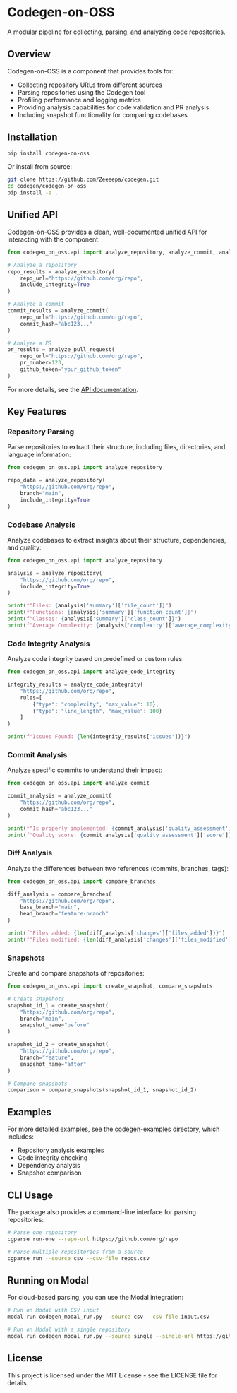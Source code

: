 # Codegen-on-OSS

A modular pipeline for collecting, parsing, and analyzing code repositories.

## Overview

Codegen-on-OSS is a component that provides tools for:

- Collecting repository URLs from different sources
- Parsing repositories using the Codegen tool
- Profiling performance and logging metrics
- Providing analysis capabilities for code validation and PR analysis
- Including snapshot functionality for comparing codebases

## Installation

```bash
pip install codegen-on-oss
```

Or install from source:

```bash
git clone https://github.com/Zeeeepa/codegen.git
cd codegen/codegen-on-oss
pip install -e .
```

## Unified API

Codegen-on-OSS provides a clean, well-documented unified API for interacting with the component:

```python
from codegen_on_oss.api import analyze_repository, analyze_commit, analyze_pull_request

# Analyze a repository
repo_results = analyze_repository(
    repo_url="https://github.com/org/repo",
    include_integrity=True
)

# Analyze a commit
commit_results = analyze_commit(
    repo_url="https://github.com/org/repo",
    commit_hash="abc123..."
)

# Analyze a PR
pr_results = analyze_pull_request(
    repo_url="https://github.com/org/repo",
    pr_number=123,
    github_token="your_github_token"
)
```

For more details, see the [API documentation](./codegen_on_oss/api/README.md).

## Key Features

### Repository Parsing

Parse repositories to extract their structure, including files, directories, and language information:

```python
from codegen_on_oss.api import analyze_repository

repo_data = analyze_repository(
    "https://github.com/org/repo",
    branch="main",
    include_integrity=True
)
```

### Codebase Analysis

Analyze codebases to extract insights about their structure, dependencies, and quality:

```python
from codegen_on_oss.api import analyze_repository

analysis = analyze_repository(
    "https://github.com/org/repo",
    include_integrity=True
)

print(f"Files: {analysis['summary']['file_count']}")
print(f"Functions: {analysis['summary']['function_count']}")
print(f"Classes: {analysis['summary']['class_count']}")
print(f"Average Complexity: {analysis['complexity']['average_complexity']}")
```

### Code Integrity Analysis

Analyze code integrity based on predefined or custom rules:

```python
from codegen_on_oss.api import analyze_code_integrity

integrity_results = analyze_code_integrity(
    "https://github.com/org/repo",
    rules=[
        {"type": "complexity", "max_value": 10},
        {"type": "line_length", "max_value": 100}
    ]
)

print(f"Issues Found: {len(integrity_results['issues'])}")
```

### Commit Analysis

Analyze specific commits to understand their impact:

```python
from codegen_on_oss.api import analyze_commit

commit_analysis = analyze_commit(
    "https://github.com/org/repo",
    commit_hash="abc123..."
)

print(f"Is properly implemented: {commit_analysis['quality_assessment']['is_properly_implemented']}")
print(f"Quality score: {commit_analysis['quality_assessment']['score']}")
```

### Diff Analysis

Analyze the differences between two references (commits, branches, tags):

```python
from codegen_on_oss.api import compare_branches

diff_analysis = compare_branches(
    "https://github.com/org/repo",
    base_branch="main",
    head_branch="feature-branch"
)

print(f"Files added: {len(diff_analysis['changes']['files_added'])}")
print(f"Files modified: {len(diff_analysis['changes']['files_modified'])}")
```

### Snapshots

Create and compare snapshots of repositories:

```python
from codegen_on_oss.api import create_snapshot, compare_snapshots

# Create snapshots
snapshot_id_1 = create_snapshot(
    "https://github.com/org/repo",
    branch="main",
    snapshot_name="before"
)

snapshot_id_2 = create_snapshot(
    "https://github.com/org/repo",
    branch="feature",
    snapshot_name="after"
)

# Compare snapshots
comparison = compare_snapshots(snapshot_id_1, snapshot_id_2)
```

## Examples

For more detailed examples, see the [codegen-examples](https://github.com/Zeeeepa/codegen/tree/develop/codegen-examples) directory, which includes:

- Repository analysis examples
- Code integrity checking
- Dependency analysis
- Snapshot comparison

## CLI Usage

The package also provides a command-line interface for parsing repositories:

```bash
# Parse one repository
cgparse run-one --repo-url https://github.com/org/repo

# Parse multiple repositories from a source
cgparse run --source csv --csv-file repos.csv
```

## Running on Modal

For cloud-based parsing, you can use the Modal integration:

```bash
# Run on Modal with CSV input
modal run codegen_modal_run.py --source csv --csv-file input.csv

# Run on Modal with a single repository
modal run codegen_modal_run.py --source single --single-url https://github.com/org/repo
```

## License

This project is licensed under the MIT License - see the LICENSE file for details.
